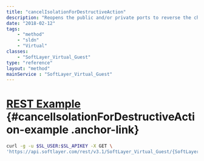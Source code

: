 ```yaml
---
title: "cancelIsolationForDestructiveAction"
description: "Reopens the public and/or private ports to reverse the changes made when the server was isolated for a destructive action. "
date: "2018-02-12"
tags:
    - "method"
    - "sldn"
    - "Virtual"
classes:
    - "SoftLayer_Virtual_Guest"
type: "reference"
layout: "method"
mainService : "SoftLayer_Virtual_Guest"
---
```


# [REST Example](#cancelIsolationForDestructiveAction-example) <a href="/article/rest/"><i class="fas fa-question"></i></a> {#cancelIsolationForDestructiveAction-example .anchor-link} 
```bash
curl -g -u $SL_USER:$SL_APIKEY -X GET \
'https://api.softlayer.com/rest/v3.1/SoftLayer_Virtual_Guest/{SoftLayer_Virtual_GuestID}/cancelIsolationForDestructiveAction'
```
